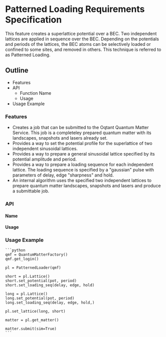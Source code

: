 # Patterned Loading Requirements Specification 
This feature creates a superlattice potential over a BEC. Two independent lattices are applied in sequence over the BEC. Depending on the potentials and periods of the lattices, the BEC atoms can be selectively loaded or confined to some sites, and removed in others. This technique is referred to as Patterned Loading.
## Outline
* Features
* API
    * Function Name
    * Usage
* Usage Example

### Features
* Creates a job that can be submitted to the Oqtant Quantum Matter Service. This job is a completeley prepared quantum matter with its landscapes, snapshots and lasers already set.
* Provides a way to set the potential profile for the superlattice of two independent sinusoidal lattices.
* Provides a way to prepare a general sinusoidal lattice specified by its potential amplitude and period.
* Provides a way to prepare a loading sequence for each independent lattice. The loading sequence is specified by a "gaussian" pulse with parameters of delay, edge "sharpness" and hold.
* An internal algorithm uses the specified two independent lattices to prepare quantum matter landscapes, snapshots and lasers and produce a submittable job.

### API
#### Name
#### Usage

### Usage Example

    ```python
    qmf = QuantumMatterFactory()
    qmf.get_login()

    pl = PatternedLoader(qmf)

    short = pl.Lattice()
    short.set_potential(pot, period)
    short.set_loading_seq(delay, edge, hold)

    long = pl.Lattice()
    long.set_potential(pot, period)
    long.set_loading_seq(delay, edge, hold,)

    pl.set_lattice(long, short)

    matter = pl.get_matter()

    matter.submit(sim=True)
    ```
